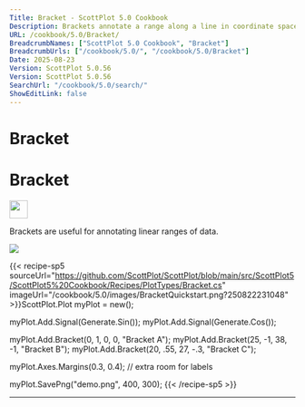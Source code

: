 ```yaml
---
Title: Bracket - ScottPlot 5.0 Cookbook
Description: Brackets annotate a range along a line in coordinate space
URL: /cookbook/5.0/Bracket/
BreadcrumbNames: ["ScottPlot 5.0 Cookbook", "Bracket"]
BreadcrumbUrls: ["/cookbook/5.0/", "/cookbook/5.0/Bracket"]
Date: 2025-08-23
Version: ScottPlot 5.0.56
Version: ScottPlot 5.0.56
SearchUrl: "/cookbook/5.0/search/"
ShowEditLink: false
---
```


<h1>Bracket</h1>


<div class='d-flex align-items-center mt-5'>
<h1 class='me-2 text-dark my-0 border-0'>Bracket</h1>
<a href='/cookbook/5.0/Bracket/BracketQuickstart' target='_blank'>
<img src='/images/icons/new-window.svg' style='height: 2rem;' class='new-window-icon'>
</a>
</div>

Brackets are useful for annotating linear ranges of data.

[![](/cookbook/5.0/images/BracketQuickstart.png?250822231048)](/cookbook/5.0/images/BracketQuickstart.png?250822231048)

{{< recipe-sp5 sourceUrl="https://github.com/ScottPlot/ScottPlot/blob/main/src/ScottPlot5/ScottPlot5%20Cookbook/Recipes/PlotTypes/Bracket.cs" imageUrl="/cookbook/5.0/images/BracketQuickstart.png?250822231048" >}}ScottPlot.Plot myPlot = new();

myPlot.Add.Signal(Generate.Sin());
myPlot.Add.Signal(Generate.Cos());

myPlot.Add.Bracket(0, 1, 0, 0, "Bracket A");
myPlot.Add.Bracket(25, -1, 38, -1, "Bracket B");
myPlot.Add.Bracket(20, .55, 27, -.3, "Bracket C");

myPlot.Axes.Margins(0.3, 0.4); // extra room for labels

myPlot.SavePng("demo.png", 400, 300);
{{< /recipe-sp5 >}}

<hr class='my-5 invisible'>


